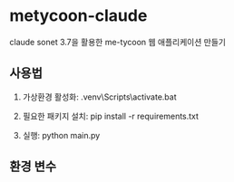 # metycoon-claude

claude sonet 3.7을 활용한 me-tycoon 웹 애플리케이션 만들기

## 사용법

1. 가상환경 활성화:
   .venv\Scripts\activate.bat

2. 필요한 패키지 설치:
   pip install -r requirements.txt

3. 실행:
   python main.py

## 환경 변수
